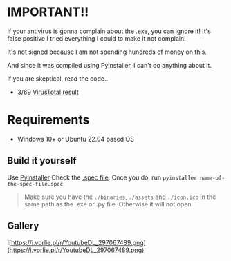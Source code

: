 # IMPORTANT!!
If your antivirus is gonna complain about the .exe, you can ignore it! It's false positive I tried everything I could to make it not complain! 

It's not signed because I am not spending hundreds of money on this. 

And since it was compiled using Pyinstaller, I can't do anything about it.

If you are skeptical, read the code..

- 3/69 [VirusTotal result](https://www.virustotal.com/gui/file/eeef3947f76085d1c60719c66c7bfa084711f7e9159c613231ae6722c673054b/detection)

# Requirements
- Windows 10+ or Ubuntu 22.04 based OS

## Build it yourself
Use [Pyinstaller](https://pypi.org/project/pyinstaller/)
Check the [.spec file](https://github.com/vorlie/YoutubeDL/blob/main/spec-file-example-for-windows.spec). 
Once you do, run `pyinstaller name-of-the-spec-file.spec` 
> Make sure you have the `./binaries`, `./assets` and `./icon.ico` in the same path as the .exe or .py file. Otherwise it will not open.

## Gallery
![https://i.vorlie.pl/r/YoutubeDL_297067489.png](https://i.vorlie.pl/r/YoutubeDL_297067489.png)

